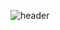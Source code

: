 ![header](https://capsule-render.vercel.app/api?type=waving&color=auto&height=300&section=header&text=Hello%20I'm%20HyeonSeok&fontSize=55)
